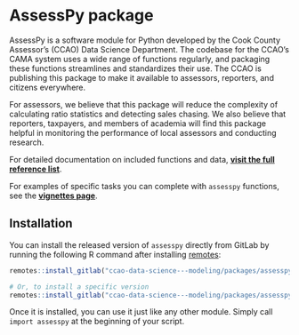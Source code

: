 
<!-- README.md is generated from README.Rmd. Please edit that file -->

# AssessPy package <a href="https://gitlab.com/ccao-data-science---modeling/packages/assesspy/-/raw/main/docs/images/logo.png" align="right" height="139"/></a>

AssessPy is a software module for Python developed by the Cook County
Assessor’s (CCAO) Data Science Department. The
codebase for the CCAO’s CAMA system uses a wide range of functions
regularly, and packaging these functions streamlines and standardizes
their use. The CCAO is publishing this package to make it available to
assessors, reporters, and citizens everywhere.

For assessors, we believe that this package will reduce the complexity
of calculating ratio statistics and detecting sales chasing. We also
believe that reporters, taxpayers, and members of academia will find
this package helpful in monitoring the performance of local assessors
and conducting research.

For detailed documentation on included functions and data, [**visit the
full reference
list**](https://ccao-data-science---modeling.gitlab.io/packages/assesspy/reference/).

For examples of specific tasks you can complete with `assesspy`
functions, see the [**vignettes
page**](https://ccao-data-science---modeling.gitlab.io/packages/assesspy/articles/index.html).

## Installation

You can install the released version of `assesspy` directly from GitLab
by running the following R command after installing
[remotes](https://github.com/r-lib/remotes):

``` r
remotes::install_gitlab("ccao-data-science---modeling/packages/assesspy")

# Or, to install a specific version
remotes::install_gitlab("ccao-data-science---modeling/packages/assesspy@0.1")
```

Once it is installed, you can use it just like any other module. Simply
call `import assesspy` at the beginning of your script.
